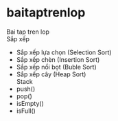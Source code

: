 # baitaptrenlop
Bai tap tren lop</br>
Sắp xếp
- Sắp xếp lựa chọn (Selection Sort)
- Sắp xếp chèn (Insertion Sort)
- Sắp xếp nổi bọt (Buble Sort)
- Sắp xếp cây (Heap Sort)</br>
Stack</br>
- push()
- pop()
- isEmpty()
- isFull()
